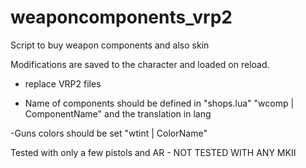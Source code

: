 # weaponcomponents_vrp2

Script to buy weapon components and also skin

Modifications are saved to the character and loaded on reload.

- replace VRP2 files

- Name of components should be defined in "shops.lua" "wcomp | ComponentName" and the translation in lang

-Guns colors should be set "wtint | ColorName"

Tested with only a few pistols and AR - NOT TESTED WITH ANY MKII
